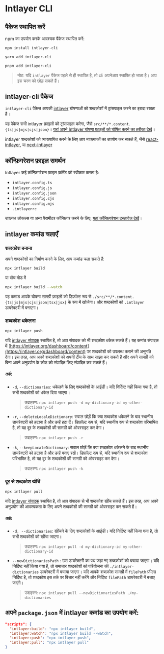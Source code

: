 # Intlayer CLI

## पैकेज स्थापित करें

npm का उपयोग करके आवश्यक पैकेज स्थापित करें:

```bash
npm install intlayer-cli
```

```bash
yarn add intlayer-cli
```

```bash
pnpm add intlayer-cli
```

> नोट: यदि `intlayer` पैकेज पहले से ही स्थापित है, तो cli अपनेआप स्थापित हो जाता है। आप इस चरण को छोड़ सकते हैं।

## intlayer-cli पैकेज

`intlayer-cli` पैकेज आपकी [intlayer](https://github.com/aymericzip/intlayer/blob/main/packages/intlayer/readme.md) घोषणाओं को शब्दकोशों में ट्रांसपाइल करने का इरादा रखता है।

यह पैकेज सभी intlayer फ़ाइलों को ट्रांसपाइल करेगा, जैसे `src/**/*.content.{ts|js|mjs|cjs|json}`। [यहां अपने Intlayer घोषणा फ़ाइलों को घोषित करने का तरीका देखें](https://github.com/aymericzip/intlayer/blob/main/packages/intlayer/readme.md)।

intlayer शब्दकोशों को व्याख्यायित करने के लिए आप व्याख्याकों का उपयोग कर सकते हैं, जैसे [react-intlayer](https://github.com/aymericzip/intlayer/blob/main/packages/react-intlayer/readme.md), या [next-intlayer](https://github.com/aymericzip/intlayer/blob/main/packages/next-intlayer/readme.md)

## कॉन्फ़िगरेशन फ़ाइल समर्थन

Intlayer कई कॉन्फ़िगरेशन फ़ाइल फ़ॉर्मेट को स्वीकार करता है:

- `intlayer.config.ts`
- `intlayer.config.js`
- `intlayer.config.json`
- `intlayer.config.cjs`
- `intlayer.config.mjs`
- `.intlayerrc`

उपलब्ध लोकल्स या अन्य पैरामीटर कॉन्फ़िगर करने के लिए, [यहां कॉन्फ़िगरेशन दस्तावेज़ देखें](https://github.com/aymericzip/intlayer/blob/main/docs/hi/configuration.md)।

## intlayer कमांड चलाएँ

### शब्दकोश बनाना

अपने शब्दकोशों का निर्माण करने के लिए, आप कमांड चला सकते हैं:

```bash
npx intlayer build
```

या वॉच मोड में

```bash
npx intlayer build --watch
```

यह कमांड आपके घोषणा सामग्री फ़ाइलों को डिफ़ॉल्ट रूप से `./src/**/*.content.{ts|js|mjs|cjs|json|tsx|jsx}` के रूप में खोजेगा। और शब्दकोशों को `.intlayer` डायरेक्टरी में बनाएगा।

### शब्दकोश धकेलना

```bash
npx intlayer push
```

यदि [intlayer संपादक](https://github.com/aymericzip/intlayer/blob/main/docs/intlayer_editor.md) स्थापित है, तो आप संपादक को भी शब्दकोश धकेल सकते हैं। यह कमांड संपादक में [https://intlayer.org/dashboard/content](https://intlayer.org/dashboard/content) पर शब्दकोशों को उपलब्ध कराने की अनुमति देगा। इस तरह, आप अपने शब्दकोशों को अपनी टीम के साथ साझा कर सकते हैं और अपने सामग्री को बिना अपने अनुप्रयोग के कोड को संपादित किए संपादित कर सकते हैं।

##### तर्क:

- `-d`, `--dictionaries`: धकेलने के लिए शब्दकोशों के आईडी। यदि निर्दिष्ट नहीं किया गया है, तो सभी शब्दकोशों को धकेल दिया जाएगा।
  > उदाहरण: `npx intlayer push -d my-dictionary-id my-other-dictionary-id`
- `-r`, `--deleteLocaleDictionary`: सवाल छोड़ें कि क्या शब्दकोश धकेलने के बाद स्थानीय डायरेक्टरी को हटाना है और उन्हें हटा दें। डिफ़ॉल्ट रूप से, यदि स्थानीय रूप से शब्दकोश परिभाषित है, तो यह दूर के शब्दकोशों की सामग्री को ओवरराइट कर देगा।
  > उदाहरण: `npx intlayer push -r`
- `-k`, `--keepLocaleDictionary`: सवाल छोड़ें कि क्या शब्दकोश धकेलने के बाद स्थानीय डायरेक्टरी को हटाना है और उन्हें बनाए रखें। डिफ़ॉल्ट रूप से, यदि स्थानीय रूप से शब्दकोश परिभाषित है, तो यह दूर के शब्दकोशों की सामग्री को ओवरराइट कर देगा।
  > उदाहरण: `npx intlayer push -k`

### दूर से शब्दकोश खींचें

```bash
npx intlayer pull
```

यदि [intlayer संपादक](https://github.com/aymericzip/intlayer/blob/main/docs/intlayer_editor.md) स्थापित है, तो आप संपादक से भी शब्दकोश खींच सकते हैं। इस तरह, आप अपने अनुप्रयोग की आवश्यकता के लिए अपने शब्दकोशों की सामग्री को ओवरराइट कर सकते हैं।

##### तर्क:

- `-d, --dictionaries`: खींचने के लिए शब्दकोशों के आईडी। यदि निर्दिष्ट नहीं किया गया है, तो सभी शब्दकोशों को खींचा जाएगा।
  > उदाहरण: `npx intlayer pull -d my-dictionary-id my-other-dictionary-id`
- `--newDictionariesPath` : उस डायरेक्टरी का पथ जहां नए शब्दकोशों को बचाया जाएगा। यदि निर्दिष्ट नहीं किया गया है, तो समाचार शब्दकोशों को परियोजना की `./intlayer-dictionaries` डायरेक्टरी में बचाया जाएगा। यदि आपके शब्दकोश सामग्री में `filePath` फ़ील्ड निर्दिष्ट है, तो शब्दकोश इस तर्क पर विचार नहीं करेंगे और निर्दिष्ट `filePath` डायरेक्टरी में बचाए जाएंगे।
  > उदाहरण: `npx intlayer pull --newDictionariesPath ./my-dictionaries`

## अपने `package.json` में intlayer कमांड का उपयोग करें:

```json
"scripts": {
  "intlayer:build": "npx intlayer build",
  "intlayer:watch": "npx intlayer build --watch",
  "intlayer:push": "npx intlayer push",
  "intlayer:pull": "npx intlayer pull"
}
```
